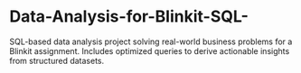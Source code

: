 # Data-Analysis-for-Blinkit-SQL-
SQL-based data analysis project solving real-world business problems for a Blinkit assignment. Includes optimized queries to derive actionable insights from structured datasets.
